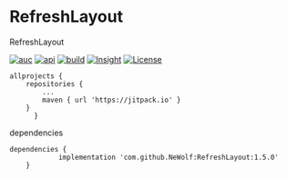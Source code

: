 # RefreshLayout
RefreshLayout

[![auc][aucsvg]][auc] [![api][apisvg]][api] [![build][buildsvg]][build] [![Insight][insightsvg]][insight] [![License][licensesvg]][license]

```
allprojects {
    repositories {
        ...
        maven { url 'https://jitpack.io' }
    }
      }
```

dependencies
```
dependencies {
	        implementation 'com.github.NeWolf:RefreshLayout:1.5.0'
	}
```




[aucsvg]:https://jitpack.io/v/NeWolf/RefreshLayout.svg
[auc]: https://github.com/NeWolf/RefreshLayout

[apisvg]: https://img.shields.io/badge/API-19+-brightgreen.svg
[api]: https://android-arsenal.com/api?level=19

[buildsvg]: https://travis-ci.org/NeWolf/RefreshLayout.svg?branch=master
[build]: https://travis-ci.org/Blankj/AndroidUtilCode

[insightsvg]: https://www.insight.io/repoBadge/github.com/NeWolf/RefreshLayout
[insight]: https://insight.io/github.com/NeWolf/RefreshLayout

[licensesvg]: https://img.shields.io/badge/License-Apache--2.0-brightgreen.svg
[license]: https://github.com/Blankj/AndroidUtilCode/blob/master/LICENSE